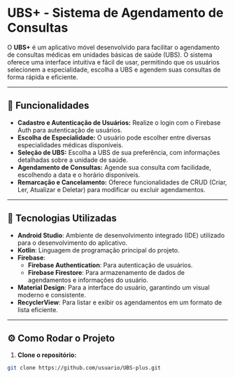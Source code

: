 # **UBS+** - Sistema de Agendamento de Consultas

O **UBS+** é um aplicativo móvel desenvolvido para facilitar o agendamento de consultas médicas em unidades básicas de saúde (UBS). O sistema oferece uma interface intuitiva e fácil de usar, permitindo que os usuários selecionem a especialidade, escolha a UBS e agendem suas consultas de forma rápida e eficiente.

---

## **📱 Funcionalidades**

- **Cadastro e Autenticação de Usuários:** Realize o login com o Firebase Auth para autenticação de usuários.
- **Escolha de Especialidade:** O usuário pode escolher entre diversas especialidades médicas disponíveis.
- **Seleção de UBS:** Escolha a UBS de sua preferência, com informações detalhadas sobre a unidade de saúde.
- **Agendamento de Consultas:** Agende sua consulta com facilidade, escolhendo a data e o horário disponíveis.
- **Remarcação e Cancelamento:** Oferece funcionalidades de CRUD (Criar, Ler, Atualizar e Deletar) para modificar ou excluir agendamentos.

---

## **🚀 Tecnologias Utilizadas**

- **Android Studio**: Ambiente de desenvolvimento integrado (IDE) utilizado para o desenvolvimento do aplicativo.
- **Kotlin**: Linguagem de programação principal do projeto.
- **Firebase**:
  - **Firebase Authentication**: Para autenticação de usuários.
  - **Firebase Firestore**: Para armazenamento de dados de agendamentos e informações do usuário.
- **Material Design**: Para a interface do usuário, garantindo um visual moderno e consistente.
- **RecyclerView**: Para listar e exibir os agendamentos em um formato de lista eficiente.

---

## **⚙️ Como Rodar o Projeto**

1. **Clone o repositório:**

```bash
git clone https://github.com/usuario/UBS-plus.git
